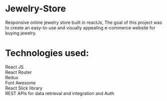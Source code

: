# Jewelry-Store
Responsive online jewelry store built in reactJs, The goal of this project was to create an easy-to-use and visually appealing e-commerce website for buying jewelry.

<h1>Technologies used:</h1>
     React JS<br/>
      React Router<br/>
      Redux<br/>
      Font Awesome<br/>
      React Slick library <br/>
      REST APIs for data retrieval and integration and Auth
